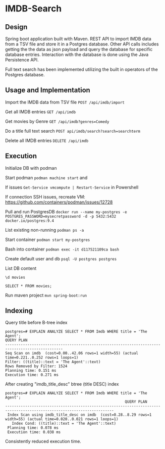 # IMDB-Search

## Design
Spring boot application built with Maven. REST API to import IMDB data from a TSV file and store it in a Postgres database. Other API calls includes getting the the data as json payload and query the database for specific database entries. Interaction with the database is done using the Java Persistence API.

Full text search has been implemented utilizing the built in operators of the Postgres database.

## Usage and Implementation

Import the IMDB data from TSV file ```POST /api/imdb/import```

Get all IMDB entries ```GET /api/imdb```

Get movies by Genre ```GET /api/imdb?genres=Comedy```

Do a title full text search ```POST api/imdb/search?search=searchterm```

Delete all IMDB entries ```DELETE /api/imdb```

## Execution

Initialize DB with podman

Start podman
```podman machine start``` and 

If issues
```Get-Service vmcompute | Restart-Service``` in Powershell

If connection SSH issues, recreate VM: https://github.com/containers/podman/issues/12728

Pull and run PostgresDB
```docker run --name my-postgres -e POSTGRES_PASSWORD=mysecretpassword -d -p 5432:5432  docker.io/postgres:9.4```

List existing non-running
```podman ps -a```

Start container
```podman start my-postgres```

Bash into container
```podman exec -it d117521109ca bash```

Create default user and db
```psql -U postgres postgres```

List DB content

```\d movies```

```SELECT * FROM movies;```

Run maven project
```mvn spring-boot:run```

## Indexing

Query title before B-tree index

``` 
postgres=# EXPLAIN ANALYZE SELECT * FROM Imdb WHERE title = 'The Agent';
QUERY PLAN
------------------------------------------------------------------------------------------------
Seq Scan on imdb  (cost=0.00..42.06 rows=1 width=55) (actual time=0.221..0.252 rows=1 loops=1)
Filter: ((title)::text = 'The Agent'::text)
Rows Removed by Filter: 1524
Planning time: 0.151 ms
Execution time: 0.271 ms
```

After creating "imdb_title_desc" btree (title DESC) index

```
postgres=# EXPLAIN ANALYZE SELECT * FROM Imdb WHERE title = 'The Agent';
                                                      QUERY PLAN
-----------------------------------------------------------------------------------------------------------------------
 Index Scan using imdb_title_desc on imdb  (cost=0.28..8.29 rows=1 width=55) (actual time=0.020..0.021 rows=1 loops=1)
   Index Cond: ((title)::text = 'The Agent'::text)
 Planning time: 0.078 ms
 Execution time: 0.038 ms
```

Consistently reduced execution time.